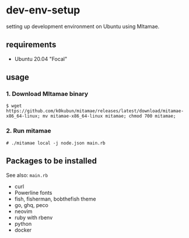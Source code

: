 # dev-env-setup

setting up development environment on Ubuntu using MItamae.


## requirements

- Ubuntu 20.04 "Focal"

## usage

### 1. Download MItamae binary

```
$ wget https://github.com/k0kubun/mitamae/releases/latest/download/mitamae-x86_64-linux; mv mitamae-x86_64-linux mitamae; chmod 700 mitamae;
```

### 2. Run mitamae

```
# ./mitamae local -j node.json main.rb
```


## Packages to be installed

See also: `main.rb`

- curl
- Powerline fonts
- fish, fisherman, bobthefish theme
- go, ghq, peco
- neovim
- ruby with rbenv
- python
- docker
